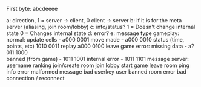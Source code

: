 First byte:
abcdeeee

a: direction, 1 = server -> client, 0 client -> server
b: if it is for the meta server (aliasing, join room/lobby)
c: info/status? 1 = Doesn't change internal state 0 = Changes internal state
d: error? 
e: message type
  gameplay: 
    normal:
      update cells             - a000 0001
      move made                - a000 0010 
      status (time, points, etc) 1010 0011
      replay                     a000 0100
      leave game
    error:
      missing data             - a?011 1000  
      banned (from game)       - 1011 1001
      internal error           - 1011 1101 
  message server:
    username
    ranking
    join/create room
    join lobby
    start game
    leave room
    ping
    info
      error 
        malformed message
        bad userkey
        user banned
        room error
        bad connection / reconnect
        
      
